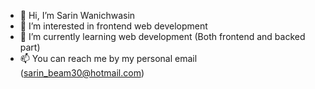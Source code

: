 - 👋 Hi, I’m Sarin Wanichwasin
- 👀 I’m interested in frontend web development 
- 🌱 I’m currently learning web development (Both frontend and backed part) 
- 📫 You can reach me by my personal email (sarin_beam30@hotmail.com)

<!---
sarinbeam30/sarinbeam30 is a ✨ special ✨ repository because its `README.md` (this file) appears on your GitHub profile.
You can click the Preview link to take a look at your changes.
--->
